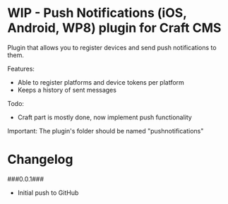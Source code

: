 WIP - Push Notifications (iOS, Android, WP8) plugin for Craft CMS
=================

Plugin that allows you to register devices and send push notifications to them.

Features:
- Able to register platforms and device tokens per platform
- Keeps a history of sent messages

Todo:
- Craft part is mostly done, now implement push functionality

Important:
The plugin's folder should be named "pushnotifications"

Changelog
=================
###0.0.1###
- Initial push to GitHub
